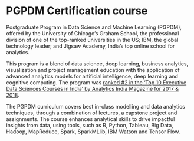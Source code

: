 # PGPDM Certification course
Postgraduate Program in Data Science and Machine Learning (PGPDM), offered by the University of Chicago’s Graham School, the professional division of one of the top-ranked universities in the US; IBM, the global technology leader; and Jigsaw Academy, India’s top online school for analytics.

This program is a blend of data science, deep learning, business analytics, visualization and project management education with the application of advanced analytics models for artificial intelligence, deep learning and cognitive computing. The program was [ranked #2 in the ‘Top 10 Executive Data Sciences Courses in India’ by Analytics India Magazine for 2017 & 2018](https://www.analyticsindiamag.com/top-10-executive-data-science-courses-in-india-ranking-2018/).

The PGPDM curriculum covers best in-class modelling and data analytics techniques, through a combination of lectures, a capstone project and assignments. The course enhances analytical skills to drive impactful insights from data, using tools, such as R, Python, Tableau, Big Data, Hadoop, MapReduce, Spark, SparkMLlib, IBM Watson and Tensor Flow.
